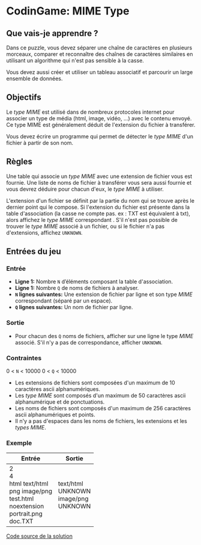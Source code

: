 # CodinGame: MIME Type

## Que vais-je apprendre ?
Dans ce puzzle, vous devez séparer une chaîne de caractères en plusieurs morceaux, comparer et reconnaître des chaînes de caractères similaires en utilisant un algorithme qui n'est pas sensible à la casse.

Vous devez aussi créer et utiliser un tableau associatif et parcourir un large ensemble de données.

## Objectifs
Le *type MIME* est utilisé dans de nombreux protocoles internet pour associer un type de média (html, image, vidéo, ...) avec le contenu envoyé. Ce type MIME est généralement déduit de l'extension du fichier à transférer.

Vous devez écrire un programme qui permet de détecter le *type MIME* d'un fichier à partir de son nom.

## Règles
Une table qui associe un *type MIME* avec une extension de fichier vous est fournie. Une liste de noms de fichier à transférer vous sera aussi fournie et vous devrez déduire pour chacun d'eux, le *type MIME* à utiliser.

L'extension d'un fichier se définit par la partie du nom qui se trouve après le dernier point qui le compose.
Si l'extension du fichier est présente dans la table d'association (la casse ne compte pas. ex : TXT est équivalent à txt), alors affichez le *type MIME* correspondant . S'il n'est pas possible de trouver le *type MIME* associé à un fichier, ou si le fichier n'a pas d'extensions, affichez `UNKNOWN`.

## Entrées du jeu

### Entrée
- **Ligne 1:** Nombre `N` d’éléments composant la table d'association. 
- **Ligne 1:** Nombre `Q` de noms de fichiers à analyser.
- **`N` lignes suivantes:** Une extension de fichier par ligne et son type *MIME* correspondant (séparé par un espace).
- **`Q` lignes suivantes:** Un nom de fichier par ligne.

### Sortie
- Pour chacun des `Q` noms de fichiers, afficher sur une ligne le type *MIME* associé. S'il n'y a pas de correspondance, afficher `UNKNOWN`.
 
### Contraintes
0 < `N` < 10000
0 < `Q` < 10000
- Les extensions de fichiers sont composées d'un maximum de 10 caractères ascii alphanumériques.
- Les *type MIME* sont composés d'un maximum de 50 caractères ascii alphanumérique et de ponctuations.
- Les noms de fichiers sont composés d'un maximum de 256 caractères ascii alphanumériques et points.
- Il n'y a pas d'espaces dans les noms de fichiers, les extensions et les *types MIME*.

### Exemple
Entrée | Sortie
------------ | -------------
2<br>4<br>html text/html<br>png image/png<br>test.html<br>noextension<br>portrait.png<br>doc.TXT | text/html<br>UNKNOWN<br>image/png<br>UNKNOWN

[Code source de la solution](https://github.com/Kous92/CodinGame-Swift-FR-/blob/main/Puzzles%20classiques/Facile/MIME%20Type/mimeType.swift)